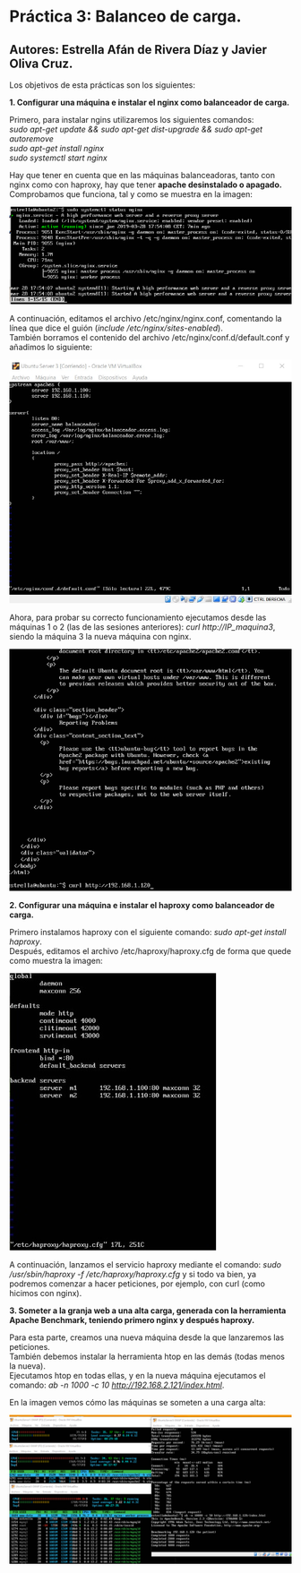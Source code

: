 # Práctica 3: Balanceo de carga.
## Autores: Estrella Afán de Rivera Díaz y Javier Oliva Cruz.


Los objetivos de esta prácticas son los siguientes: 

**1. Configurar una máquina e instalar el nginx como balanceador de carga.**

Primero, para instalar ngins utilizaremos los siguientes comandos:  
*sudo apt-get update && sudo apt-get dist-upgrade && sudo apt-get  
autoremove  
sudo apt-get install nginx  
sudo systemctl start nginx*

Hay que tener en cuenta que en las máquinas balanceadoras, tanto con nginx como con haproxy, hay que tener **apache desinstalado o apagado.**
Comprobamos que funciona, tal y como se muestra en la imagen:

![img](https://github.com/estrella415/SWAP/blob/master/Practica3/1.png)

A continuación, editamos el archivo /etc/nginx/nginx.conf, comentando la línea que dice el guión (*include /etc/nginx/sites-enabled*).  
También borramos el contenido del archivo /etc/nginx/conf.d/default.conf y añadimos lo siguiente:

![img](https://github.com/estrella415/SWAP/blob/master/Practica3/6.jpeg)

Ahora, para probar su correcto funcionamiento ejecutamos desde las máquinas 1 o 2 (las de las sesiones anteriores): *curl http://IP_maquina3*, siendo la máquina 3 la nueva máquina con nginx.

![img](https://github.com/estrella415/SWAP/blob/master/Practica3/2.png)


**2. Configurar una máquina e instalar el haproxy como balanceador de carga.**

Primero instalamos haproxy con el siguiente comando: *sudo apt-get install haproxy*.  
Después, editamos el archivo /etc/haproxy/haproxy.cfg de forma que quede como muestra la imagen:

![img](https://github.com/estrella415/SWAP/blob/master/Practica3/3.jpeg)

A continuación, lanzamos el servicio haproxy mediante el comando: *sudo /usr/sbin/haproxy -f /etc/haproxy/haproxy.cfg* y si todo va bien, ya podremos comenzar a hacer peticiones, por ejemplo, con curl (como hicimos con nginx).


**3. Someter a la granja web a una alta carga, generada con la herramienta Apache Benchmark, teniendo primero nginx y después haproxy.**

Para esta parte, creamos una nueva máquina desde la que lanzaremos las peticiones.  
También debemos instalar la herramienta htop en las demás (todas menos la nueva).  
Ejecutamos htop en todas ellas, y en la nueva máquina ejecutamos el comando: *ab -n 1000 -c 10 http://192.168.2.121/index.html*.  

En la imagen vemos cómo las máquinas se someten a una carga alta:

![img](https://github.com/estrella415/SWAP/blob/master/Practica3/5.png)
